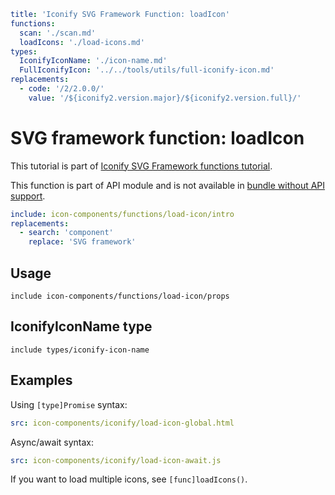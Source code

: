```yaml
title: 'Iconify SVG Framework Function: loadIcon'
functions:
  scan: './scan.md'
  loadIcons: './load-icons.md'
types:
  IconifyIconName: './icon-name.md'
  FullIconifyIcon: '../../tools/utils/full-iconify-icon.md'
replacements:
  - code: '/2/2.0.0/'
    value: '/${iconify2.version.major}/${iconify2.version.full}/'
```

# SVG framework function: loadIcon

This tutorial is part of [Iconify SVG Framework functions tutorial](./functions.md#api).

This function is part of API module and is not available in [bundle without API support](./without-api.md).

```yaml
include: icon-components/functions/load-icon/intro
replacements:
  - search: 'component'
    replace: 'SVG framework'
```

## Usage

`include icon-components/functions/load-icon/props`

## IconifyIconName type

`include types/iconify-icon-name`

## Examples

Using `[type]Promise` syntax:

```yaml
src: icon-components/iconify/load-icon-global.html
```

Async/await syntax:

```yaml
src: icon-components/iconify/load-icon-await.js
```

If you want to load multiple icons, see `[func]loadIcons()`.
